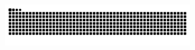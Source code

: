 
<picture>
  <source media="(prefers-color-scheme: dark)" srcset="https://raw.githubusercontent.com/beelhinha/beelhinha/output/github-contribution-grid-snake-dark.svg">
  <source media="(prefers-color-scheme: light)" srcset="https://raw.githubusercontent.com/beelhinha/beelhinha/output/github-contribution-grid-snake.svg">
  <img alt="github contribution grid snake animation" src="https://raw.githubusercontent.com/beelhinha/beelhinha/output/github-contribution-grid-snake.svg">
</picture>
